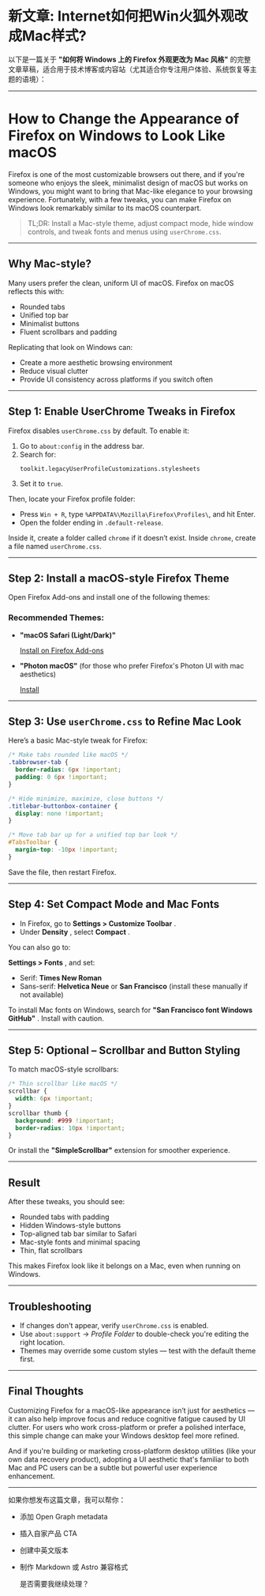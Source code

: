 # 新文章: Internet如何把Win火狐外观改成Mac样式?


以下是一篇关于 **"如何将 Windows 上的 Firefox 外观更改为 Mac 风格"** 的完整文章草稿，适合用于技术博客或内容站（尤其适合你专注用户体验、系统恢复等主题的语境）：

---

# How to Change the Appearance of Firefox on Windows to Look Like macOS

Firefox is one of the most customizable browsers out there, and if you're someone who enjoys the sleek, minimalist design of macOS but works on Windows, you might want to bring that Mac-like elegance to your browsing experience. Fortunately, with a few tweaks, you can make Firefox on Windows look remarkably similar to its macOS counterpart.

> TL;DR: Install a Mac-style theme, adjust compact mode, hide window controls, and tweak fonts and menus using `userChrome.css`.

---

## Why Mac-style?

Many users prefer the clean, uniform UI of macOS. Firefox on macOS reflects this with:

* Rounded tabs
* Unified top bar
* Minimalist buttons
* Fluent scrollbars and padding

Replicating that look on Windows can:

* Create a more aesthetic browsing environment
* Reduce visual clutter
* Provide UI consistency across platforms if you switch often

---

## Step 1: Enable UserChrome Tweaks in Firefox

Firefox disables `userChrome.css` by default. To enable it:

1. Go to `about:config` in the address bar.
2. Search for:
   ```
   toolkit.legacyUserProfileCustomizations.stylesheets
   ```
3. Set it to `true`.

Then, locate your Firefox profile folder:

* Press `Win + R`, type `%APPDATA%\Mozilla\Firefox\Profiles\`, and hit Enter.
* Open the folder ending in `.default-release`.

Inside it, create a folder called `chrome` if it doesn’t exist. Inside `chrome`, create a file named `userChrome.css`.

---

## Step 2: Install a macOS-style Firefox Theme

Open Firefox Add-ons and install one of the following themes:

### Recommended Themes:

* **"macOS Safari (Light/Dark)"**

  [Install on Firefox Add-ons](https://addons.mozilla.org/en-US/firefox/addon/macos-safari-theme/)
* **"Photon macOS"** (for those who prefer Firefox's Photon UI with mac aesthetics)

  [Install](https://addons.mozilla.org/en-US/firefox/addon/photon-mac/)

---

## Step 3: Use `userChrome.css` to Refine Mac Look

Here’s a basic Mac-style tweak for Firefox:

```css
/* Make tabs rounded like macOS */
.tabbrowser-tab {
  border-radius: 6px !important;
  padding: 0 6px !important;
}

/* Hide minimize, maximize, close buttons */
.titlebar-buttonbox-container {
  display: none !important;
}

/* Move tab bar up for a unified top bar look */
#TabsToolbar {
  margin-top: -10px !important;
}
```

Save the file, then restart Firefox.

---

## Step 4: Set Compact Mode and Mac Fonts

* In Firefox, go to  **Settings > Customize Toolbar** .
* Under  **Density** , select  **Compact** .

You can also go to:

 **Settings > Fonts** , and set:

* Serif: **Times New Roman**
* Sans-serif: **Helvetica Neue** or **San Francisco** (install these manually if not available)

To install Mac fonts on Windows, search for  **"San Francisco font Windows GitHub"** . Install with caution.

---

## Step 5: Optional – Scrollbar and Button Styling

To match macOS-style scrollbars:

```css
/* Thin scrollbar like macOS */
scrollbar {
  width: 6px !important;
}
scrollbar thumb {
  background: #999 !important;
  border-radius: 10px !important;
}
```

Or install the **"SimpleScrollbar"** extension for smoother experience.

---

## Result

After these tweaks, you should see:

* Rounded tabs with padding
* Hidden Windows-style buttons
* Top-aligned tab bar similar to Safari
* Mac-style fonts and minimal spacing
* Thin, flat scrollbars

This makes Firefox look like it belongs on a Mac, even when running on Windows.

---

## Troubleshooting

* If changes don't appear, verify `userChrome.css` is enabled.
* Use `about:support` → *Profile Folder* to double-check you're editing the right location.
* Themes may override some custom styles — test with the default theme first.

---

## Final Thoughts

Customizing Firefox for a macOS-like appearance isn’t just for aesthetics — it can also help improve focus and reduce cognitive fatigue caused by UI clutter. For users who work cross-platform or prefer a polished interface, this simple change can make your Windows desktop feel more refined.

And if you're building or marketing cross-platform desktop utilities (like your own data recovery product), adopting a UI aesthetic that's familiar to both Mac and PC users can be a subtle but powerful user experience enhancement.

---

如果你想发布这篇文章，我可以帮你：

* 添加 Open Graph metadata
* 插入自家产品 CTA
* 创建中英文版本
* 制作 Markdown 或 Astro 兼容格式

  是否需要我继续处理？
